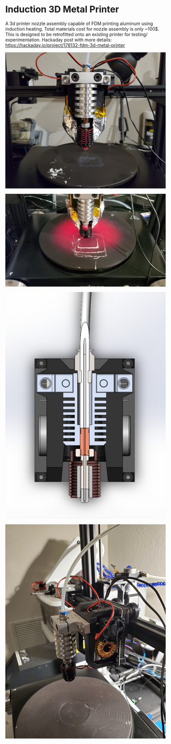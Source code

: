 # Induction 3D Metal Printer
A 3d printer nozzle assembly capable of FDM printing aluminum using induction heating. Total materials cost for nozzle assembly is only ~100$. This is designed to be retrofitted onto an existing printer for testing/ experimentation.
Hackaday post with more details: https://hackaday.io/project/178132-fdm-3d-metal-printer

![Screenshot](Screenshot3.jpg)

![Screenshot](Screenshot.jpg)

![Screenshot](Screenshot2.PNG)

![Screenshot](Screenshot4.jpg)

